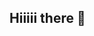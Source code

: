 ## Hiiiii there 👋

<!--
**yenahkim/yenahkim** is a ✨ _special_ ✨ repository because its `README.md` (this file) appears on your GitHub profile.

Here are some ideas to get you started:


## 🌱 my name is Yenah Kim and I am a student at Gachon university




